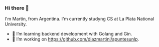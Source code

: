 ### Hi there 👋
I'm Martin, from Argentina. I'm currently studyng CS at La Plata National University.

<!--
**diazmartini/diazmartini** is a ✨ _special_ ✨ repository because its `README.md` (this file) appears on your GitHub profile.

Here are some ideas to get you started:

- 🔭 I’m currently working on ...
- 🌱 I’m currently learning ...
- 👯 I’m looking to collaborate on ...
- 🤔 I’m looking for help with ...
- 💬 Ask me about ...
- 📫 How to reach me: ...
- 😄 Pronouns: ...
- ⚡ Fun fact: ...
-->

- 🌱 I’m learning backend development with Golang and Gin.
- 🔭 I’m working on https://github.com/diazmartini/apuntesunlp.
